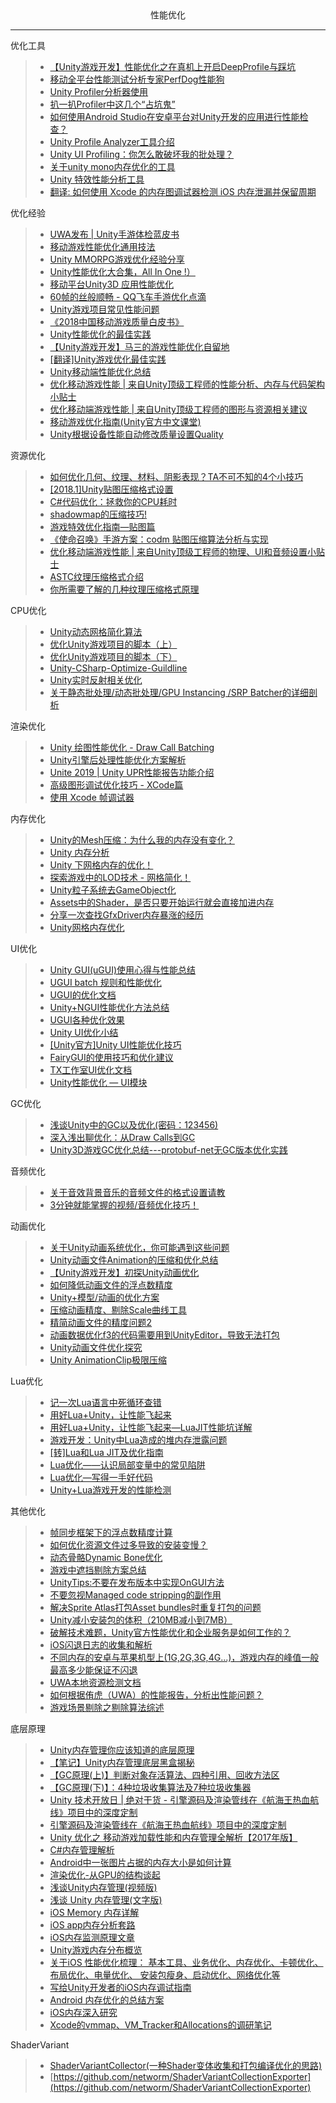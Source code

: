 <div align='center'>性能优化</div>

---
优化工具
>- [【Unity游戏开发】性能优化之在真机上开启DeepProfile与踩坑](https://www.cnblogs.com/msxh/p/11749405.html)
>- [移动全平台性能测试分析专家PerfDog性能狗](https://perfdog.qq.com/?ADTAG=media.weixin.wetest.banner1)
>- [Unity Profiler分析器使用]()
>- [扒一扒Profiler中这几个“占坑鬼”](https://blog.uwa4d.com/archives/presentandsync.html)
>- [如何使用Android Studio在安卓平台对Unity开发的应用进行性能检查？](https://www.cnblogs.com/murongxiaopifu/p/10605053.html)
>- [Unity Profile Analyzer工具介绍](https://mp.weixin.qq.com/s?__biz=MzkyMTM5Mjg3NQ==&mid=2247535996&idx=1&sn=b72e2b9a04139c9feabf134c6ab46cc4&source=41#wechat_redirect)
>- [Unity UI Profiling：你怎么敢破坏我的批处理？](https://mp.weixin.qq.com/s?__biz=MzkyMTM5Mjg3NQ==&mid=2247536198&idx=1&sn=516ffde50d2fb03f9d045b041bd88e50&source=41#wechat_redirect)
>- [关于unity mono内存优化的工具](https://zhuanlan.zhihu.com/p/99655489)
>- [Unity 特效性能分析工具](https://github.com/sunbrando/ParticleEffectProfiler)
>- [翻译: 如何使用 Xcode 的内存图调试器检测 iOS 内存泄漏并保留周期](https://blog.csdn.net/zgpeace/article/details/121299611)

优化经验
>- [UWA发布 | Unity手游体检蓝皮书](https://mp.weixin.qq.com/s/HgNhcjRl3DsUSFUWArJOdA)
>- [移动游戏性能优化通用技法](https://www.cnblogs.com/timlly/p/10463467.html)
>- [Unity MMORPG游戏优化经验分享](https://mp.weixin.qq.com/s?__biz=MzkyMTM5Mjg3NQ==&mid=2247535651&idx=1&sn=b89ef86d8d932c0f8c0e3c489f832c05&source=41#wechat_redirect)
>- [Unity性能优化大合集，All In One !）](https://blog.uwa4d.com/archives/allinone.html)
>- [移动平台Unity3D 应用性能优化](https://www.cnblogs.com/wetest/p/7018010.html)
>- [60帧的丝般顺畅 - QQ飞车手游优化点滴](https://www.cnblogs.com/wetest/p/9550990.html#top)
>- [Unity游戏项目常见性能问题](https://mp.weixin.qq.com/s?__biz=MzkyMTM5Mjg3NQ==&mid=2247534341&idx=1&sn=5701acf1fc2ba30af0e77cbda108c27e&source=41#wechat_redirect)
>- [《2018中国移动游戏质量白皮书》](https://www.cnblogs.com/wetest/p/10241199.html)
>- [Unity性能优化的最佳实践](https://mp.weixin.qq.com/s?__biz=MzkyMTM5Mjg3NQ==&mid=2247536029&idx=1&sn=0070d00d524674e63b2fad568902c039&source=41#wechat_redirect)
>- [【Unity游戏开发】马三的游戏性能优化自留地](https://www.cnblogs.com/msxh/p/12987632.html)
>- [[翻译]Unity游戏优化最佳实践](https://zhuanlan.zhihu.com/p/103691977)
>- [Unity移动端性能优化总结](https://mp.weixin.qq.com/s/HMjb7maiX0xeqGkzbhYtng)
>- [优化移动游戏性能 | 来自Unity顶级工程师的性能分析、内存与代码架构小贴士](https://mp.weixin.qq.com/s?__biz=MzkyMTM5Mjg3NQ==&mid=2247536915&idx=1&sn=d4405ea9bd3181d38f85fb9b5f7a9127&source=41#wechat_redirect)
>- [优化移动端游戏性能 | 来自Unity顶级工程师的图形与资源相关建议](https://mp.weixin.qq.com/s?__biz=MzkyMTM5Mjg3NQ==&mid=2247536965&idx=1&sn=d656adcbc0f767e31b420bb94052d32f&source=41#wechat_redirect)
>- [移动游戏优化指南(Unity官方中文课堂)](https://learn.u3d.cn/tutorial/mobile-game-optimization)
>- [Unity根据设备性能自动修改质量设置Quality](https://github.com/CrazyMaga/QualitySetting)

资源优化
>- [如何优化几何、纹理、材料、阴影表现？TA不可不知的4个小技巧](https://mp.weixin.qq.com/s?__biz=MzkyMTM5Mjg3NQ==&mid=2247536359&idx=1&sn=19414260e84cfa80a3457dc6ac5617a5&source=41#wechat_redirect)
>- [[2018.1]Unity贴图压缩格式设置](https://zhuanlan.zhihu.com/p/113366420)
>- [C#代码优化：拯救你的CPU耗时](https://mp.weixin.qq.com/s/a8ltaCdy-EyKEQO2sLtWGg)
>- [shadowmap的压缩技巧!](https://mp.weixin.qq.com/s/MD1C0eAJpjtcdJpo6X4VdA)
>- [游戏特效优化指南—贴图篇](https://mp.weixin.qq.com/s/8oBl730UBQKMBJgUcWO-1A)
>- [《使命召唤》手游方案：codm 贴图压缩算法分析与实现](https://mp.weixin.qq.com/s/H0ojL-XJhrXSsRH06SZW_Q)
>- [优化移动端游戏性能 | 来自Unity顶级工程师的物理、UI和音频设置小贴士](https://mp.weixin.qq.com/s?__biz=MzkyMTM5Mjg3NQ==&mid=2247536989&idx=1&sn=89360bb48ed86f514f5af6f81836ce1f&source=41#wechat_redirect)
>- [ASTC纹理压缩格式介绍](https://mp.weixin.qq.com/s/4Yjg2mm2LwtQS1qE9eGneA)
>- [你所需要了解的几种纹理压缩格式原理](https://mp.weixin.qq.com/s/pUbf-JhMIUWWX8OMrbQaLw)

CPU优化
>- [Unity动态网格简化算法](https://mp.weixin.qq.com/s?__biz=MzI3MzA2MzE5Nw==&mid=2668912081&idx=1&sn=7e68007b22bd063c18e1bda3e8f458a0&chksm=f1c9f1a3c6be78b54e441567b3bf958871f4a6318a9f3dbb3a6549ae3dc8c8dc23fc703e7d62&mpshare=1&scene=23&srcid=1031mGOlzHsIajNYdEG43gNL#rd)
>- [优化Unity游戏项目的脚本（上）](https://mp.weixin.qq.com/s?__biz=MzkyMTM5Mjg3NQ==&mid=2247536109&idx=1&sn=66a4682139110e3ae552b82b78576109&source=41#wechat_redirect)
>- [优化Unity游戏项目的脚本（下）](https://mp.weixin.qq.com/s?__biz=MzkyMTM5Mjg3NQ==&mid=2247536111&idx=1&sn=83f6da00791c774cddecfe8060de8d3b&source=41#wechat_redirect)
>- [Unity-CSharp-Optimize-Guildline](https://github.com/ted10401/Unity-CSharp-Optimize-Guildline)
>- [Unity实时反射相关优化](https://mp.weixin.qq.com/s/fJBJ7uwAy0_F3QbOOFj_EQ)
>- [关于静态批处理/动态批处理/GPU Instancing /SRP Batcher的详细剖析](https://zhuanlan.zhihu.com/p/98642798)

渲染优化
>- [Unity 绘图性能优化 - Draw Call Batching](https://www.cnblogs.com/fly-100/p/5422734.html)
>- [Unity引擎后处理性能优化方案解析](https://mp.weixin.qq.com/s?__biz=MzI3MzA2MzE5Nw==&mid=2668911569&idx=1&sn=2689d0addc1a74cd82c1d4fec40e8025&chksm=f1c9f7a3c6be7eb51b8b5a03ec09af1093adf0f56a8d34b1b3c6b022a070ca6dfe21235809b4&mpshare=1&scene=23&srcid=0911gY5uBC45SkkP7coaFb2r#rd)
>- [Unite 2019 | Unity UPR性能报告功能介绍](https://mp.weixin.qq.com/s?__biz=MzkyMTM5Mjg3NQ==&mid=2247536039&idx=1&sn=adc4f56133d6d9b1ab4652f47fcefcb4&source=41#wechat_redirect)
>- [高级图形调试优化技巧 - XCode篇](https://zhuanlan.zhihu.com/p/98358937)
>- [使用 Xcode 帧调试器](https://docs.unity3d.com/cn/2020.3/Manual/XcodeFrameDebuggerIntegration.html)

内存优化
>- [Unity的Mesh压缩：为什么我的内存没有变化？](https://www.cnblogs.com/murongxiaopifu/p/10447076.html)
>- [Unity 内存分析](https://networm.me/2020/12/13/unity-memory-profile/)
>- [Unity 下网格内存的优化！](https://mp.weixin.qq.com/s/OB5oyokEhf1psyzsFvgjoQ)
>- [探索游戏中的LOD技术 - 网格简化！](https://mp.weixin.qq.com/s/xRa_JAYu3ndJ0Kg6alztJw)
>- [Unity粒子系统去GameObject化](https://mp.weixin.qq.com/s/B1_sen_ak_wRcurbBlFoLg)
>- [Assets中的Shader，是否只要开始运行就会直接加进内存](https://answer.uwa4d.com/question/619cce5ed8413e18eb241eb5)
>- [分享一次查找GfxDriver内存暴涨的经历](https://mp.weixin.qq.com/s/sCwBIHmr_SBtseD0u6tWHA)
>- [Unity网格内存优化](https://mp.weixin.qq.com/s/kUmeLFksQyUwqFlCNPpQeg)

UI优化
>- [Unity GUI(uGUI)使用心得与性能总结](https://www.jianshu.com/p/061e67308e5f)
>- [UGUI batch 规则和性能优化](https://www.cnblogs.com/fly-100/p/5488757.html)
>- [UGUI的优化文档]()
>- [Unity+NGUI性能优化方法总结](https://blog.csdn.net/zzxiang1985/article/details/43339273)
>- [UGUI各种优化效果](https://blog.csdn.net/dingxiaowei2013/article/details/70769892)
>- [Unity UI优化小结](https://zhuanlan.zhihu.com/p/43111806)
>- [[Unity官方]Unity UI性能优化技巧](https://mp.weixin.qq.com/s?__biz=MzkyMTM5Mjg3NQ==&mid=2247535743&idx=1&sn=de1255f4b5644948d82fb630081808f2&source=41#wechat_redirect)
>- [FairyGUI的使用技巧和优化建议](https://mp.weixin.qq.com/s?__biz=MzI3MzA2MzE5Nw==&mid=2668912211&idx=1&sn=d501f5d8fc33de578bebba560c204307&chksm=f1c9f221c6be7b3793d378b64bda5e68b84f62448d82eb4e69329274a240b5895ec50a1bff3a&mpshare=1&scene=23&srcid=11081TlWebOqQ5ddGVTyElk7#rd)
>- [TX工作室UI优化文档]()
>- [Unity性能优化 — UI模块](https://mp.weixin.qq.com/s/tYuEDNDYKlrUn933BWheHw)

GC优化
>- [浅谈Unity中的GC以及优化(密码：123456)](https://www.cnblogs.com/msxh/protected/p/6531725.html)
>- [深入浅出聊优化：从Draw Calls到GC](https://www.cnblogs.com/murongxiaopifu/p/4284988.html)
>- [Unity3D游戏GC优化总结---protobuf-net无GC版本优化实践](https://www.cnblogs.com/SChivas/p/7898166.html)

音频优化
>- [关于音效背景音乐的音频文件的格式设置请教](https://answer.uwa4d.com/question/5c189a63bf256b207515158b)
>- [3分钟就能掌握的视频/音频优化技巧！](https://mp.weixin.qq.com/s/Chk6g9ur4t_8z1hrGb-6Dw)

动画优化
>- [关于Unity动画系统优化，你可能遇到这些问题](https://blog.uwa4d.com/archives/QA_Animator-1.html)
>- [Unity动画文件Animation的压缩和优化总结](https://mp.weixin.qq.com/s/dbkcKmdhQPDbKhK3aRjT5w)
>- [【Unity游戏开发】初探Unity动画优化](https://www.cnblogs.com/msxh/p/14090805.html)
>- [如何降低动画文件的浮点数精度](https://answer.uwa4d.com/question/593955b6c42dc04f4d8f7341)
>- [Unity+模型/动画的优化方案](https://zhuanlan.zhihu.com/p/27378492)
>- [压缩动画精度、剔除Scale曲线工具](https://uwa-public.oss-cn-beijing.aliyuncs.com/answer/attachment/public/100513/1502162694449.cs)
>- [精简动画文件的精度问题2](https://answer.uwa4d.com/question/597b3afd58c8409c0dc7e2ca)
>- [动画数据优化f3的代码需要用到UnityEditor，导致无法打包](https://answer.uwa4d.com/question/5975b249a0553c16647b3ba0/%E5%8A%A8%E7%94%BB%E6%95%B0%E6%8D%AE%E4%BC%98%E5%8C%96f3%E7%9A%84%E4%BB%A3%E7%A0%81%E9%9C%80%E8%A6%81%E7%94%A8%E5%88%B0UnityEditor-%E5%AF%BC%E8%87%B4%E6%97%A0%E6%B3%95%E6%89%93%E5%8C%85)
>- [Unity动画文件优化探究](https://blog.uwa4d.com/archives/Optimization_Animation.html)
>- [Unity AnimationClip极限压缩](https://zhuanlan.zhihu.com/p/40755787)

Lua优化
>- [记一次Lua语言中死循环查错](https://www.cnblogs.com/lijiajia/p/10817407.html)
>- [用好Lua+Unity，让性能飞起来](https://blog.uwa4d.com/archives/USparkle_Lua.html)
>- [用好Lua+Unity，让性能飞起来—LuaJIT性能坑详解](https://blog.csdn.net/uwa4d/article/details/72916830)
>- [游戏开发：Unity中Lua造成的堆内存泄露问题](https://mp.weixin.qq.com/s/weuQjDcGPUyxZzQZEsNDxg)
>- [[转]Lua和Lua JIT及优化指南](https://www.cnblogs.com/zhaoqingqing/p/10397867.html)
>- [Lua优化——认识局部变量中的常见陷阱](https://mp.weixin.qq.com/s/pUEEBIZl2EowO_S8BiYbeA)
>- [Lua优化—写得一手好代码](https://mp.weixin.qq.com/s/ONTMSKsnQyaOl4P68C52gw)
>- [Unity+Lua游戏开发的性能检测](https://mp.weixin.qq.com/s/UzOgjW4sk8V0xgmjk_iTiA)

其他优化
>- [帧同步框架下的浮点数精度计算](https://mp.weixin.qq.com/s/gu4TslIcH3HAb1ADTDAAbQ)
>- [如何优化资源文件过多导致的安装变慢？](https://mp.weixin.qq.com/s?__biz=MzI3MzA2MzE5Nw==&mid=2668911638&idx=1&sn=53a8589baf125e64c06e0ba08bd54678&chksm=f1c9f064c6be7972d57d638e0ab26e4704661de3dace73fcfc5016673c88b7f417e1194e11dc&mpshare=1&scene=23&srcid=09190CG0H1ogG05WwLh9ZT4m#rd)
>- [动态骨骼Dynamic Bone优化](https://mp.weixin.qq.com/s/8exSvCMw_Bx1Ea53WYm94g)
>- [游戏中遮挡剔除方案总结](https://mp.weixin.qq.com/s/GrqdTC9JsGrpc0wFoaP1gw)
>- [UnityTips:不要在发布版本中实现OnGUI方法](https://www.cnblogs.com/murongxiaopifu/p/12341204.html)
>- [不要忽视Managed code stripping的副作用](https://www.cnblogs.com/murongxiaopifu/p/12425817.html)
>- [解决Sprite Atlas打包Asset bundles时重复打包的问题](https://www.cnblogs.com/murongxiaopifu/p/12453356.html)
>- [Unity减小安装包的体积（210MB减小到7MB）](https://www.cnblogs.com/jeferwang/p/14038849.html)
>- [破解技术难题，Unity官方性能优化和企业服务是如何工作的？](https://mp.weixin.qq.com/s?__biz=MzkyMTM5Mjg3NQ==&mid=2247536657&idx=1&sn=fb9ff94843622cac5df145139488b5f6&source=41#wechat_redirect)
>- [iOS闪退日志的收集和解析](https://www.cnblogs.com/jingxin1992/p/12342168.html)
>- [不同内存的安卓与苹果机型上(1G,2G,3G,4G...)，游戏内存的峰值一般最高多少能保证不闪退](https://answer.uwa4d.com/question/5b8e2f5f339d267d357c6eda)
>- [UWA本地资源检测文档](https://mp.weixin.qq.com/s/gh4uMHFvhgeEuzrWTtwgjQ)
>- [如何根据侑虎（UWA）的性能报告，分析出性能问题？](https://www.zhihu.com/question/407417865/answer/1356438425)
>- [游戏场景剔除之剔除算法综述](https://mp.weixin.qq.com/s/nOtRNHbIKfIDfMy1s9rxTg)

底层原理
>- [Unity内存管理你应该知道的底层原理](https://mp.weixin.qq.com/s/FQv1oT0eb-xLucEBcD00Bw)
>- [【笔记】Unity内存管理底层黑盒揭秘](https://mp.weixin.qq.com/s/IUK_USRmXInnY1nr2_MRcw)
>- [【GC原理(上)】判断对象存活算法、四种引用、回收方法区](https://mp.weixin.qq.com/s/Mzf9QXNGRLP0otfdG3mBSQ)
>- [【GC原理(下)】：4种垃圾收集算法及7种垃圾收集器](https://mp.weixin.qq.com/s/Zf9o5PtMvUKntTi9cTyFSg)
>- [Unity 技术开放日 | 绝对干货 - 引擎源码及渲染管线在《航海王热血航线》项目中的深度定制](https://zhuanlan.zhihu.com/p/400238538)
>- [引擎源码及渲染管线在《航海王热血航线》项目中的深度定制](https://open.163.com/newview/movie/free?pid=RGFHLHLN6&mid=YGFHLHLO1)
>- [Unity 优化之 移动游戏加载性能和内存管理全解析【2017年版】](https://www.jianshu.com/p/5338c59ddcda)
>- [C#内存管理解析](https://www.cnblogs.com/yejianyong/p/7396154.html)
>- [Android中一张图片占据的内存大小是如何计算](https://www.cnblogs.com/dasusu/p/9789389.html)
>- [渲染优化-从GPU的结构谈起](https://mp.weixin.qq.com/s/-9I3nr5sWHMRVlB-080pNA)
>- [浅谈Unity内存管理(视频版)](https://www.bilibili.com/video/av79798486/?vd_source=2f5542dbcd372bef7c99bc56689c4594)
>- [浅谈 Unity 内存管理(文字版)](https://www.notion.so/Unity-f79bb1d4ccfc483fbd8f8eb859ae55fe)
>- [iOS Memory 内存详解](https://mp.weixin.qq.com/s/YpJa3LeTFz9UFOUcs5Bitg)
>- [iOS app内存分析套路](https://www.cnblogs.com/bigfeng/p/6178301.html)
>- [iOS内存监测原理文章](https://github.com/wzpziyi1/MemoryDetector)
>- [Unity游戏内存分布概览](https://mp.weixin.qq.com/s/sRHS5n8bXu4H-nRPgYqmmA)
>- [关于iOS 性能优化梳理： 基本工具、业务优化、内存优化、卡顿优化、布局优化、电量优化、 安装包瘦身、启动优化、网络优化等](https://github.com/skyming/iOS-Performance-Optimization)
>- [写给Unity开发者的iOS内存调试指南](https://www.cnblogs.com/murongxiaopifu/p/12357406.html)
>- [Android 内存优化的总结方案](https://zhuanlan.zhihu.com/p/538929141)
>- [iOS内存深入研究](https://www.jianshu.com/p/d4dfab95368d)
>- [Xcode的vmmap、VM_Tracker和Allocations的调研笔记](https://zhuanlan.zhihu.com/p/379615733)

ShaderVariant
>- [ShaderVariantCollector(一种Shader变体收集和打包编译优化的思路)](https://github.com/lujian101/ShaderVariantCollector)  
>- [https://github.com/networm/ShaderVariantCollectionExporter](https://github.com/networm/ShaderVariantCollectionExporter)